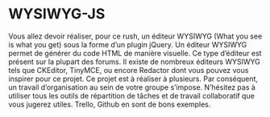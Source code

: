# WYSIWYG-JS

Vous allez devoir réaliser, pour ce rush, un éditeur WYSIWYG (What you see is what you get) sous la forme
d’un plugin jQuery.
Un éditeur WYSIWYG permet de générer du code HTML de manière visuelle. Ce type d’éditeur est présent
sur la plupart des forums.
Il existe de nombreux éditeurs WYSIWYG tels que CKEditor, TinyMCE, ou encore Redactor dont vous pouvez vous inspirer pour ce projet.
Ce projet est à réaliser à plusieurs. Par conséquent, un travail d’organisation au sein de votre groupe s’impose.
N’hésitez pas à utiliser tous les outils de répartition de tâches et de travail collaboratif que vous jugerez utiles.
Trello, Github en sont de bons exemples.
